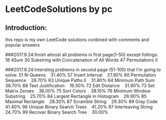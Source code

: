 # LeetCodeSolutions by pc
## Introduction:

this repo is my own LeetCode solutions conbined with comments and popular answers

###2017.9.24:finish almost all problems in first page(1-50)
except follings:
    18	4Sum 
    30	Substring with Concatenation of All Words
    47	Permutations II


###2017.9.24:Intersting problems in second page (51-100) that I'm going to solve:
    51	N-Queens   		31.40%
    57	Insert Interval   		27.90%
    60	Permutation Sequence   		28.70%
    63	Unique Paths II   		31.80%
    64	Minimum Path Sum   		38.70%
    68	Text Justification   		19.30%
    72	Edit Distance   		31.90%
    73	Set Matrix Zeroes   		36.00%
    75	Sort Colors   		38.10%
    76	Minimum Window Substring   		25.70%
    84	Largest Rectangle in Histogram   		26.90%
    85	Maximal Rectangle   		28.30%
    87	Scramble String   		29.30%
    89	Gray Code   		41.40%
    96	Unique Binary Search Trees   		41.20%
    97	Interleaving String   		24.70%
    99	Recover Binary Search Tree   		30.00%

